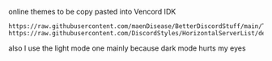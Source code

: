 online themes to be copy pasted into Vencord IDK
```
https://raw.githubusercontent.com/maenDisease/BetterDiscordStuff/main/Themes/Float/zFloat.theme.css
https://raw.githubusercontent.com/DiscordStyles/HorizontalServerList/deploy/HorizontalServerList.theme.css
```
also I use the light mode one mainly because dark mode hurts my eyes